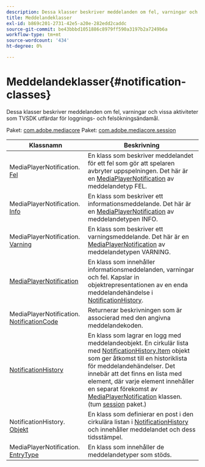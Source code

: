 ```yaml
---
description: Dessa klasser beskriver meddelanden om fel, varningar och vissa aktiviteter som TVSDK utfärdar för loggnings- och felsökningsändamål.
title: Meddelandeklasser
exl-id: b869c201-2731-42e5-a20e-282edd2caddc
source-git-commit: be43bbbd1051886c8979ff590a3197b2a7249b6a
workflow-type: tm+mt
source-wordcount: '434'
ht-degree: 0%

---
```


# Meddelandeklasser{#notification-classes}

Dessa klasser beskriver meddelanden om fel, varningar och vissa aktiviteter som TVSDK utfärdar för loggnings- och felsökningsändamål.

Paket: [com.adobe.mediacore](https://help.adobe.com/en_US/primetime/api/psdk/javadoc_1.4/com/adobe/mediacore/package-summary.html)  Paket: [com.adobe.mediacore.session](https://help.adobe.com/en_US/primetime/api/psdk/javadoc_1.4/com/adobe/mediacore/session/package-summary.html)

| Klassnamn | Beskrivning |
|---|---|
| MediaPlayerNotification. [Fel](https://help.adobe.com/en_US/primetime/api/psdk/javadoc_1.4/com/adobe/mediacore/MediaPlayerNotification.Error.html) | En klass som beskriver meddelandet för ett fel som gör att spelaren avbryter uppspelningen. Det här är en [MediaPlayerNotification](https://help.adobe.com/en_US/primetime/api/psdk/javadoc_1.4/com/adobe/mediacore/MediaPlayerNotification.html) av meddelandetyp FEL. |
| MediaPlayerNotification. [Info](https://help.adobe.com/en_US/primetime/api/psdk/javadoc_1.4/com/adobe/mediacore/MediaPlayerNotification.Info.html) | En klass som beskriver ett informationsmeddelande. Det här är en [MediaPlayerNotification](https://help.adobe.com/en_US/primetime/api/psdk/javadoc_1.4/com/adobe/mediacore/MediaPlayerNotification.html) av meddelandetypen INFO. |
| MediaPlayerNotification. [Varning](https://help.adobe.com/en_US/primetime/api/psdk/javadoc_1.4/com/adobe/mediacore/MediaPlayerNotification.Warning.html) | En klass som beskriver ett varningsmeddelande. Det här är en [MediaPlayerNotification](https://help.adobe.com/en_US/primetime/api/psdk/javadoc_1.4/com/adobe/mediacore/MediaPlayerNotification.html) av meddelandetypen VARNING. |
| [MediaPlayerNotification](https://help.adobe.com/en_US/primetime/api/psdk/javadoc_1.4/com/adobe/mediacore/MediaPlayerNotification.html) | En klass som innehåller informationsmeddelanden, varningar och fel. Kapslar in objektrepresentationen av en enda meddelandehändelse i [NotificationHistory](https://help.adobe.com/en_US/primetime/api/psdk/javadoc_1.4/com/adobe/mediacore/session/NotificationHistory.html). |
| MediaPlayerNotification. [NotificationCode](https://help.adobe.com/en_US/primetime/api/psdk/javadoc_1.4/com/adobe/mediacore/MediaPlayerNotification.NotificationCode.html) | Returnerar beskrivningen som är associerad med den angivna meddelandekoden. |
| [NotificationHistory](https://help.adobe.com/en_US/primetime/api/psdk/javadoc_1.4/com/adobe/mediacore/session/NotificationHistory.html) | En klass som lagrar en logg med meddelandeobjekt. En cirkulär lista med [NotificationHistory.Item](https://help.adobe.com/en_US/primetime/api/psdk/javadoc_1.4/com/adobe/mediacore/session/NotificationHistory.Item.html) objekt som ger åtkomst till en historiklista för meddelandehändelser. Det innebär att det finns en lista med element, där varje element innehåller en separat förekomst av [MediaPlayerNotification](https://help.adobe.com/en_US/primetime/api/psdk/javadoc_1.4/com/adobe/mediacore/MediaPlayerNotification.html) klassen. (tum [session](https://help.adobe.com/en_US/primetime/api/psdk/javadoc_1.4/com/adobe/mediacore/session/package-summary.html) paket.) |
| NotificationHistory. [Objekt](https://help.adobe.com/en_US/primetime/api/psdk/javadoc_1.4/com/adobe/mediacore/session/NotificationHistory.Item.html) | En klass som definierar en post i den cirkulära listan i [NotificationHistory](https://help.adobe.com/en_US/primetime/api/psdk/javadoc_1.4/com/adobe/mediacore/session/NotificationHistory.html) och innehåller meddelandet och dess tidsstämpel. |
| MediaPlayerNotification. [EntryType](https://help.adobe.com/en_US/primetime/api/psdk/javadoc_1.4/com/adobe/mediacore/MediaPlayerNotification.EntryType.html) | En klass som innehåller de meddelandetyper som stöds. |
